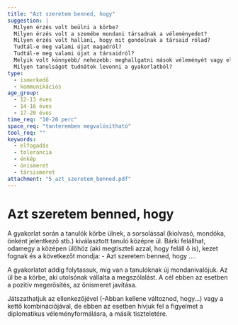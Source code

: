 ```yaml
---
title: "Azt szeretem benned, hogy"
suggestion: | 
  Milyen érzés volt beülni a körbe? 
  Milyen érzés volt a szemébe mondani társadnak a véleményedet?
  Milyen érzés volt hallani, hogy mit gondolnak a társaid rólad?
  Tudtál-e meg valami újat magadról?
  Tudtál-e meg valami újat a társaidról?
  Melyik volt könnyebb/ nehezebb: meghallgatni mások véleményét vagy elmondani a magadét?
  Milyen tanulságot tudnátok levonni a gyakorlatból?
type:
  - ismerkedő
  - kommunikációs
age_group:
  - 12-13 éves
  - 14-16 éves
  - 17-20 éves
time_req: "10-20 perc"
space_req: "tanteremben megvalósítható"
tool_req: ""
keywords: 
  - elfogadás
  - tolerancia
  - énkép
  - önismeret
  - társismeret
attachment: "5_azt_szeretem_benned.pdf"
---
```


# Azt szeretem benned, hogy

A gyakorlat során a tanulók körbe ülnek, a sorsolással (kiolvasó, mondóka, önként jelentkező stb.) kiválasztott tanuló középre ül. Bárki felállhat, odamegy a középen ülőhöz (aki megtiszteli azzal, hogy feláll ő is), kezet fognak és a következőt mondja: - Azt szeretem benned, hogy ….

A gyakorlatot addig folytassuk, míg van a tanulóknak új mondanivalójuk. Az ül be a körbe, aki utolsónak vállalta a megszólalást. A cél ebben az esetben a pozitív megerősítés, az önismeret javítása.

Játszathatjuk az ellenkezőjével (-Abban kellene változnod, hogy…) vagy a kettő kombinációjával, de ebben az esetben hívjuk fel a figyelmet a diplomatikus véleményformálásra, a másik tiszteletére.
  
  
